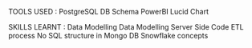 TOOLS USED :
PostgreSQL
DB Schema
PowerBI
Lucid Chart


SKILLS LEARNT :
Data Modelling
Data Modelling
Server Side Code
ETL process
No SQL structure in Mongo DB
Snowflake concepts

